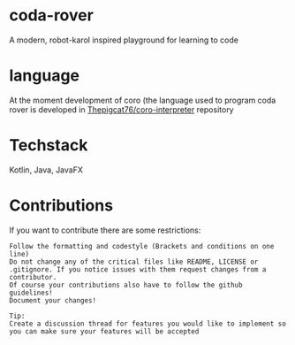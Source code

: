 # coda-rover
A modern, robot-karol inspired playground for learning to code

# language
At the moment development of coro (the language used to program coda rover is developed in [Thepigcat76/coro-interpreter](https://github.com/Thepigcat76/coro-interpreter) repository
# Techstack
Kotlin, Java, JavaFX

# Contributions
If you want to contribute there are some restrictions:

    Follow the formatting and codestyle (Brackets and conditions on one line)
    Do not change any of the critical files like README, LICENSE or .gitignore. If you notice issues with them request changes from a contributor.
    Of course your contributions also have to follow the github guidelines!
    Document your changes!
    
    Tip:
    Create a discussion thread for features you would like to implement so you can make sure your features will be accepted
